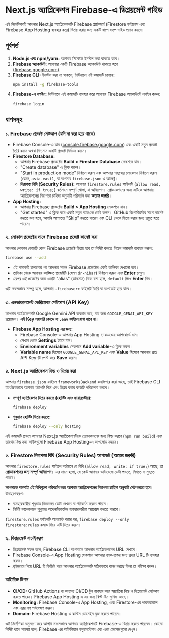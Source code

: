 
# Next.js অ্যাপ্লিকেশন Firebase-এ ডিপ্লয়মেন্ট গাইড

এই নির্দেশিকাটি আপনার Next.js অ্যাপ্লিকেশনটি Firebase প্ল্যাটফর্মে (Firestore ডাটাবেস এবং Firebase App Hosting ব্যবহার করে) ডিপ্লয় করার জন্য একটি ধাপে ধাপে গাইড প্রদান করবে।

## পূর্বশর্ত

1.  **Node.js এবং npm/yarn:** আপনার সিস্টেমে ইনস্টল করা থাকতে হবে।
2.  **Firebase অ্যাকাউন্ট:** আপনার একটি Firebase অ্যাকাউন্ট থাকতে হবে ([firebase.google.com](https://firebase.google.com)).
3.  **Firebase CLI:** ইনস্টল করা না থাকলে, টার্মিনালে এই কমান্ডটি চালান:
    ```bash
    npm install -g firebase-tools
    ```
4.  **Firebase-এ লগইন:** টার্মিনালে এই কমান্ডটি ব্যবহার করে আপনার Firebase অ্যাকাউন্টে লগইন করুন:
    ```bash
    firebase login
    ```

## ধাপসমূহ

### ১. Firebase প্রজেক্ট সেটআপ (যদি না করা হয়ে থাকে)

*   Firebase Console-এ যান ([console.firebase.google.com](https://console.firebase.google.com)) এবং একটি নতুন প্রজেক্ট তৈরি করুন অথবা বিদ্যমান একটি প্রজেক্ট নির্বাচন করুন।
*   **Firestore Database:**
    *   আপনার Firebase প্রজেক্টের **Build > Firestore Database** সেকশনে যান।
    *   "Create database" এ ক্লিক করুন।
    *   "Start in production mode" নির্বাচন করুন এবং আপনার পছন্দের লোকেশন নির্বাচন করুন (যেমন, `asia-east1`, যা আপনার `firebase.json` এ আছে)।
    *   **নিরাপত্তা বিধি (Security Rules):** আপনার `firestore.rules` ফাইলটি (`allow read, write: if true;`) বর্তমানে সম্পূর্ণ খোলা, যা অনিরাপদ। প্রোডাকশনের জন্য এটিকে আপনার অ্যাপ্লিকেশনের নিরাপত্তা চাহিদা অনুযায়ী পরিবর্তন করা **অত্যন্ত জরুরি**।
*   **App Hosting:**
    *   আপনার Firebase প্রজেক্টের **Build > App Hosting** সেকশনে যান।
    *   "Get started" এ ক্লিক করে একটি নতুন ব্যাকএন্ড তৈরি করুন। GitHub রিপোজিটরির সাথে কানেক্ট করতে বলা হলে, আপনি আপাতত "Skip" করতে পারেন এবং CLI থেকে ডিপ্লয় করার জন্য প্রস্তুত হতে পারেন।

### ২. লোকাল প্রজেক্টের সাথে Firebase প্রজেক্ট কানেক্ট করা

আপনার লোকাল কোডটি কোন Firebase প্রজেক্টে ডিপ্লয় হবে তা নির্দিষ্ট করতে নিচের কমান্ডটি ব্যবহার করুন:

```bash
firebase use --add
```
*   এই কমান্ডটি চালানোর পর আপনার সকল Firebase প্রজেক্টের একটি তালিকা দেখানো হবে।
*   তালিকা থেকে আপনার কাঙ্ক্ষিত প্রজেক্টটি (যেমন `dr-nihar`) নির্বাচন করুন এবং **Enter** চাপুন।
*   এরপর এই প্রজেক্টের জন্য একটি "alias" (ডাকনাম) দিতে বলা হলে, `default` লিখে **Enter** দিন।

এটি সফলভাবে সম্পন্ন হলে, আপনার `.firebaserc` ফাইলটি তৈরি বা আপডেট হয়ে যাবে।

### ৩. এনভায়রনমেন্ট ভেরিয়েবল সেটআপ (API Key)

আপনার অ্যাপ্লিকেশনটি Google Gemini API ব্যবহার করে, যার জন্য `GOOGLE_GENAI_API_KEY` প্রয়োজন। **এই Key সরাসরি কোডে বা `.env` ফাইলে রাখা যাবে না।**

*   **Firebase App Hosting এর জন্য:**
    *   Firebase Console-এ আপনার App Hosting ব্যাকএন্ডের ড্যাশবোর্ডে যান।
    *   সেখান থেকে **Settings** ট্যাবে যান।
    *   **Environment variables** সেকশনে **Add variable**-এ ক্লিক করুন।
    *   **Variable name** হিসেবে `GOOGLE_GENAI_API_KEY` এবং **Value** হিসেবে আপনার প্রাপ্ত API Key-টি পেস্ট করে **Save** করুন।

### ৪. Next.js অ্যাপ্লিকেশন বিল্ড ও ডিপ্লয় করা

আপনার `firebase.json` ফাইলে `frameworksBackend` কনফিগার করা আছে, তাই Firebase CLI স্বয়ংক্রিয়ভাবে আপনার অ্যাপটি বিল্ড এবং ডিপ্লয় করার কাজটি পরিচালনা করবে।

*   **সম্পূর্ণ অ্যাপ্লিকেশন ডিপ্লয় করতে (হোস্টিং এবং ফায়ারস্টোর):**
    ```bash
    firebase deploy
    ```
*   **শুধুমাত্র হোস্টিং ডিপ্লয় করতে:**
    ```bash
    firebase deploy --only hosting
    ```
এই কমান্ডটি প্রথমে আপনার Next.js অ্যাপ্লিকেশনটিকে প্রোডাকশনের জন্য বিল্ড করবে (`npm run build`) এবং তারপর বিল্ড করা ফাইলগুলো Firebase App Hosting-এ আপলোড করবে।

### ৫. Firestore নিরাপত্তা বিধি (Security Rules) আপডেট (অত্যন্ত জরুরি)

আপনার `firestore.rules` ফাইলে বর্তমানে যে বিধি (`allow read, write: if true;`) আছে, তা **প্রোডাকশনের জন্য সম্পূর্ণ অনিরাপদ**। এর মানে হলো, যে কেউ আপনার ডাটাবেসে ডেটা পড়তে, লিখতে বা মুছতে পারবে।

**আপনাকে অবশ্যই এই বিধিগুলো পরিবর্তন করে আপনার অ্যাপ্লিকেশনের নিরাপত্তা চাহিদা অনুযায়ী সেট করতে হবে।** উদাহরণস্বরূপ:
*   ব্যবহারকারীরা শুধুমাত্র নিজেদের ডেটা দেখতে বা পরিবর্তন করতে পারবে।
*   নির্দিষ্ট কালেকশনে শুধুমাত্র অথেনটিকেটেড ব্যবহারকারীরা অ্যাক্সেস করতে পারবে।

`firestore.rules` ফাইলটি আপডেট করার পর, `firebase deploy --only firestore:rules` কমান্ড দিয়ে এটি ডিপ্লয় করুন।

### ৬. ডিপ্লয়মেন্ট যাচাইকরণ

*   ডিপ্লয়মেন্ট সফল হলে, Firebase CLI আপনাকে আপনার অ্যাপ্লিকেশনের URL দেখাবে।
*   Firebase Console-এ App Hosting সেকশনে আপনার ব্যাকএন্ডের জন্য প্রদত্ত URL টি ব্যবহার করুন।
*   ব্রাউজারে গিয়ে URL টি ভিজিট করে আপনার অ্যাপ্লিকেশনটি সঠিকভাবে কাজ করছে কিনা তা পরীক্ষা করুন।

### অতিরিক্ত টিপস

*   **CI/CD:** GitHub Actions বা অন্যান্য CI/CD টুল ব্যবহার করে স্বয়ংক্রিয় বিল্ড ও ডিপ্লয়মেন্ট সেটআপ করতে পারেন। Firebase App Hosting এ এর জন্য বিল্ট-ইন সুবিধা আছে।
*   **Monitoring:** Firebase Console-এ App Hosting, এবং Firestore-এর পারফরম্যান্স এবং এরর লগ পর্যবেক্ষণ করুন।
*   **Domain:** Firebase Hosting এ কাস্টম ডোমেইন যুক্ত করতে পারেন।

এই নির্দেশিকা অনুসরণ করে আপনি সফলভাবে আপনার অ্যাপ্লিকেশনটি Firebase-এ ডিপ্লয় করতে পারবেন। কোনো নির্দিষ্ট ধাপে সমস্যা হলে, Firebase এর অফিশিয়াল ডকুমেন্টেশন এবং এরর মেসেজগুলো দেখুন।
